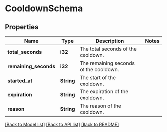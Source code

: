 # CooldownSchema

## Properties

Name | Type | Description | Notes
------------ | ------------- | ------------- | -------------
**total_seconds** | **i32** | The total seconds of the cooldown. | 
**remaining_seconds** | **i32** | The remaining seconds of the cooldown. | 
**started_at** | **String** | The start of the cooldown. | 
**expiration** | **String** | The expiration of the cooldown. | 
**reason** | **String** | The reason of the cooldown. | 

[[Back to Model list]](../README.md#documentation-for-models) [[Back to API list]](../README.md#documentation-for-api-endpoints) [[Back to README]](../README.md)


